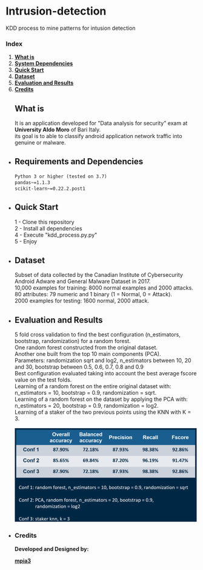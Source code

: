 # Intrusion-detection
KDD process to mine patterns for intusion detection
### Index

1. [**What is**](#what-is)
2. [**System Dependencies**](#requirements-and-dependencies)
3. [**Quick Start**](#quick-start)
4. [**Dataset**](#Dataset)
5. [**Evaluation and Results**](#evaluation-and-results)
6. [**Credits**](#credits)

<ul>

## What is

It is an application developed for "Data analysis for security" exam 
at **University Aldo Moro** of Bari Italy. <br>
its goal is to able to classify android application network traffic into genuine or malware.

<li>

## Requirements and Dependencies
```
Python 3 or higher (tested on 3.7)
pandas~=1.1.3
scikit-learn~=0.22.2.post1

 ```  

</li>

<li>
  
## Quick Start

1 - Clone this repository <br> 
2 - Install all dependencies <br> 
4 - Execute "kdd_process.py.py" <br>
5 - Enjoy

</li>

<li>
  
## Dataset

Subset of data collected by the Canadian Institute of Cybersecurity Android Adware and General Malware Dataset in 2017. <br>
10,000 examples for training: 8000 normal examples and 2000 attacks. <br>
80 attributes: 79 numeric and 1 binary (1 = Normal, 0 = Attack). <br>
2000 examples for testing: 1600 normal, 2000 attack.

</li>

<li>

## Evaluation and Results

5 fold cross validation to find the best configuration (n_estimators, bootstrap, randomization) for a random forest. <br>
One random forest constructed from the original dataset. <br>
Another one built from the top 10 main components (PCA). <br>
Parameters: randomization sqrt and log2, n_estimators between 10, 20 and 30, bootstrap between 0.5, 0.6, 0.7, 0.8 and 0.9 <br>
Best configuration evaluated taking into account the best average fscore value on the test folds. <br>
Learning of a random forest on the entire original dataset with: n_estimators = 10, bootstrap = 0.9, randomization = sqrt. <br>
Learning of a random forest on the dataset by applying the PCA with: n_estimators = 20, bootstrap = 0.9, randomization = log2. <br>
Learning of a staker of the two previous points using the KNN with K = 3. <br>
<br>
![](doc/results_testing_set.PNG)

</li>

<li>
	
### Credits

**Developed and Designed by:**

[**mpia3**](https://github.com/mpia3)

</li>

</ul>
